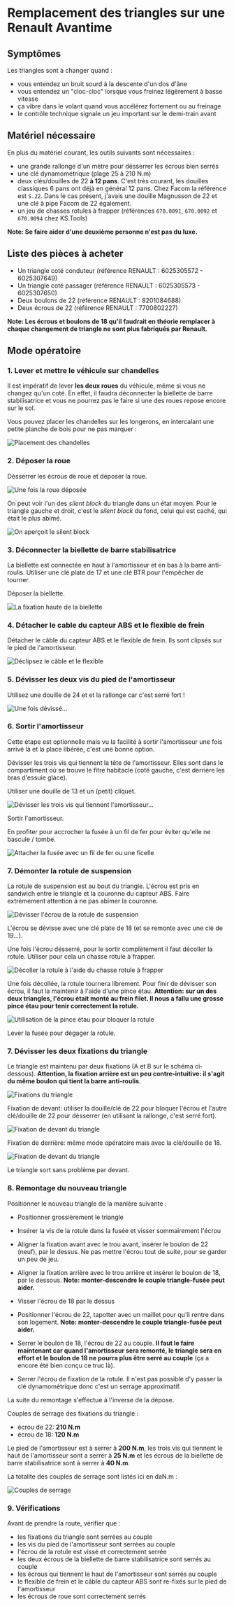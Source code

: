 # Remplacement des triangles sur une Renault Avantime

## Symptômes
Les triangles sont à changer quand :
- vous entendez un bruit sourd à la descente d'un dos d'âne
- vous entendez un "cloc-cloc" lorsque vous freinez légèrement à basse vitesse
- ça vibre dans le volant quand vous accélérez fortement ou au freinage
- le contrôle technique signale un jeu important sur le demi-train avant

## Matériel nécessaire
En plus du matériel courant, les outils suivants sont nécessaires :
- une grande rallonge d'un mètre pour désserrer les écrous bien serrés
- une clé dynamométrique (plage 25 à 210 N.m)
- deux clés/douilles de 22 **à 12 pans**. C'est très courant, les douilles classiques 6 pans ont déjà en général 12 pans. Chez Facom la référence est `S.22`. Dans le cas présent, j'avais une douille Magnusson de 22 et une clé à pipe Facom de 22 également.
- un jeu de chasses rotules à frapper (références `670.0091`, `670.0092` et `670.0094` chez KS.Tools)

**Note: Se faire aider d'une deuxième personne n'est pas du luxe.**

## Liste des pièces à acheter

- Un triangle coté conduteur (référence RENAULT : 6025305572 - 6025307649)
- Un triangle coté passager (référence RENAULT : 6025305573 - 6025307650)
- Deux boulons de 22 (référence RENAULT : 8201084688)
- Deux écrous de 22 (référence RENAULT : 7700802227)

**Note: Les écrous et boulons de 18 qu'il faudrait en théorie remplacer à chaque changement de triangle ne sont plus fabriqués par Renault.**

## Mode opératoire

### 1. Lever et mettre le véhicule sur chandelles

Il est impératif de lever **les deux roues** du véhicule, même si vous ne changez qu'un coté. En effet, il faudra déconnecter la biellette de barre stabilisatrice et vous ne pourrez pas le faire si une des roues repose encore sur le sol.

Vous pouvez placer les chandelles sur les longerons, en intercalant une petite planche de bois pour ne pas marquer :

![Placement des chandelles](IMG_0060.jpg)

### 2. Déposer la roue

Désserrer les écrous de roue et déposer la roue.

![Une fois la roue déposée](IMG_0062.jpg)

On peut voir l'un des *silent block* du triangle dans un état moyen. Pour le triangle gauche et droit, c'est le *silent block* du fond, celui qui est caché, qui était le plus abimé.

![On aperçoit le silent block](IMG_0063.jpg)

### 3. Déconnecter la biellette de barre stabilisatrice

La biellette est connectée en haut à l'amortisseur et en bas à la barre anti-roulis. Utiliser une clé plate de 17 et une clé BTR pour l'empêcher de tourner.

Déposer la biellette.

![La fixation haute de la biellette](IMG_0064.jpg)

### 4. Détacher le cable du capteur ABS et le flexible de frein

Détacher le câble du capteur ABS et le flexible de frein. Ils sont clipsés sur le pied de l'amortisseur.

![Déclipsez le câble et le flexible](IMG_0065.jpg)

### 5. Dévisser les deux vis du pied de l'amortisseur

Utilisez une douille de 24 et et la rallonge car c'est serré fort !

![Une fois dévissé...](IMG_0066.jpg)

### 6. Sortir l'amortisseur

Cette étape est optionnelle mais vu la facilité à sortir l'amortisseur une fois arrivé là et la place libérée, c'est une bonne option.

Dévisser les trois vis qui tiennent la tête de l'amortisseur. Elles sont dans le compartiment où se trouve le fitre habitacle (coté gauche, c'est derrière les bras d'essuie glace).

Utiliser une douille de 13 et un (petit) cliquet.

![Dévisser les trois vis qui tiennent l'amortisseur...](IMG_0069.jpg)

Sortir l'amortisseur.

En profiter pour accrocher la fusée à un fil de fer pour éviter qu'elle ne bascule / tombe.

![Attacher la fusée avec un fil de fer ou une ficelle](IMG_0071.jpg)

### 7. Démonter la rotule de suspension

La rotule de suspension est au bout du triangle. L'écrou est pris en sandwich entre le triangle et la couronne du capteur ABS. Faire extrèmement attention à ne pas abîmer la couronne.

![Dévisser l'écrou de la rotule de suspension](IMG_0070.jpg)

L'écrou se dévisse avec une clé plate de 18 (et se remonte avec une clé de 19...).

Une fois l'écrou désserré, pour le sortir complètement il faut décoller la rotule. Utiliser pour cela un chasse rotule à frapper.

![Décoller la rotule à l'aide du chasse rotule à frapper](IMG_0073.jpg)

Une fois décollée, la rotule tournera librement. Pour finir de dévisser son écrou, il faut la maintenir à l'aide d'une pince étau. **Attention: sur un des deux triangles, l'écrou était monté au frein filet. Il nous a fallu une grosse pince étau pour tenir correctement la rotule.**

![Utilisation de la pince étau pour bloquer la rotule](IMG_0074.jpg)

Lever la fusée pour dégager la rotule.

### 7. Dévisser les deux fixations du triangle

Le triangle est maintenu par deux fixations (A et B sur le schéma ci-dessous). **Attention, la fixation arrière est un peu contre-intuitive: il s'agit du même boulon qui tient la barre anti-roulis**.

![Fixations du triangle](Fixations-Triangle.png)

Fixation de devant: utiliser la douille/clé de 22 pour bloquer l'écrou et l'autre clé/douille de 22 pour désserrer (en utilisant la rallonge, c'est serré fort).

![Fixation de devant du triangle](IMG_0076.jpg)

Fixation de derrière: même mode opératoire mais avec la clé/douille de 18.

![Fixation de devant du triangle](IMG_0077.jpg)

Le triangle sort sans problème par devant.

### 8. Remontage du nouveau triangle

Positionner le nouveau triangle de la manière suivante :
 - Positionner grossièrement le triangle
 - Insérer la vis de la rotule dans la fusée et visser sommairement l'écrou
 - Aligner la fixation avant avec le trou avant, insérer le boulon de 22 (neuf), par le dessus. Ne pas mettre l'écrou tout de suite, pour se garder un peu de jeu.
 - Aligner la fixation arrière avec le trou arrière et insérer le boulon de 18, par le dessous. **Note: monter-descendre le couple triangle-fusée peut aider.**

 - Visser l'écrou de 18 par le dessus
 - Positionner l'écrou de 22, tapotter avec un maillet pour qu'il rentre dans son logement. **Note: monter-descendre le couple triangle-fusée peut aider.**
 - Serrer le boulon de 18, l'écrou de 22 au couple. **Il faut le faire maintenant car quand l'amortisseur sera remonté, le triangle sera en effort et le boulon de 18 ne pourra plus être serré au couple** (ça a encore été bien conçu ce truc là).
 - Serrer l'écrou de fixation de la rotule. Il n'est pas possible d'y passer la clé dynamométrique donc c'est un serrage approximatif.

La suite du remontage s'effectue à l'inverse de la dépose.

Couples de serrage des fixations du triangle :
 - écrou de 22: **210 N.m**
 - écrou de 18: **120 N.m**

Le pied de l'amortisseur est à serrer à **200 N.m**, les trois vis qui tiennent le haut de l'amortisseur sont a serrer à **25 N.m** et les écrous de la biellette de barre stabilisatrice sont à serrer à **40 N.m**.

La totalite des couples de serrage sont listés ici en daN.m :

![Couples de serrage](Couples-de-serrage.png)

### 9. Vérifications

Avant de prendre la route, vérifier que :
 - les fixations du triangle sont serrées au couple
 - les vis du pied de l'amortisseur sont serrées au couple
 - l'écrou de la rotule est vissé et correctement serrée
 - les deux écrous de la biellette de barre stabilisatrice sont serrés au couple
 - les écrous qui tiennent le haut de l'amortisseur sont serrés au couple
 - le flexible de frein et le câble du capteur ABS sont re-fixés sur le pied de l'amortisseur
 - les écrous de roue sont correctement serrés
